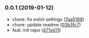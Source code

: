 ## <small>0.0.1 (2019-01-12)</small>

* chore: fix eslint settings ([7aa5169](https://github.com/zero1five/gate-watcher/commit/7aa5169))
* chore: update readme ([03b3fc7](https://github.com/zero1five/gate-watcher/commit/03b3fc7))
* feat: init repo ([471e011](https://github.com/zero1five/gate-watcher/commit/471e011))



